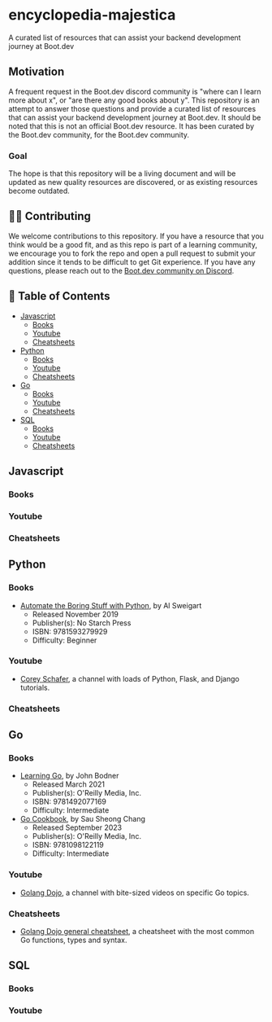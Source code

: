 # encyclopedia-majestica
A curated list of resources that can assist your backend development journey at Boot.dev

## Motivation

A frequent request in the Boot.dev discord community is "where can I learn more about x", or "are there any good books about y".
This repository is an attempt to answer those questions and provide a curated list of resources that can assist your backend development journey at Boot.dev.
It should be noted that this is not an official Boot.dev resource. It has been curated by the Boot.dev community, for the Boot.dev community.

### Goal
The hope is that this repository will be a living document and will be updated as new quality resources are discovered, or as existing resources become outdated.

## 🤘🏻 Contributing

We welcome contributions to this repository. If you have a resource that you think would be a good fit, and as this repo is part of a learning community, we encourage you to fork the repo and open a pull request to submit your addition since it tends to be difficult to get Git experience. If you have any questions, please reach out to the [Boot.dev community on Discord](https://discord.gg/EEkFwbv).


## :book: Table of Contents

- [Javascript](#javascript)
  - [Books](#books)
  - [Youtube](#youtube)
  - [Cheatsheets](#cheatsheets)
- [Python](#python)
  - [Books](#books-1)
  - [Youtube](#youtube-1)
  - [Cheatsheets](#cheatsheets-1)
- [Go](#go)
  - [Books](#books-2)
  - [Youtube](#youtube-2)
  - [Cheatsheets](#cheatsheets-2)
- [SQL](#sql)
    - [Books](#books-3)
    - [Youtube](#youtube-3)
    - [Cheatsheets](#cheatsheets-3)

## Javascript
### Books
### Youtube
### Cheatsheets
## Python
### Books
- [Automate the Boring Stuff with Python](https://nostarch.com/automatestuff2), by Al Sweigart
  - Released November 2019
  - Publisher(s): No Starch Press
  - ISBN: 9781593279929
  - Difficulty: Beginner
### Youtube
- [Corey Schafer](https://www.youtube.com/c/Coreyms), a channel with loads of Python, Flask, and Django tutorials.
### Cheatsheets
## Go
### Books
- [Learning Go](https://www.oreilly.com/library/view/learning-go/9781492077206/), by John Bodner
  - Released March 2021
  - Publisher(s): O'Reilly Media, Inc.
  - ISBN: 9781492077169
  - Difficulty: Intermediate
- [Go Cookbook](https://www.oreilly.com/library/view/go-cookbook/9781098122102/), by Sau Sheong Chang
  - Released September 2023
  - Publisher(s): O'Reilly Media, Inc.
  - ISBN: 9781098122119
  - Difficulty: Intermediate
### Youtube
- [Golang Dojo](https://www.youtube.com/c/GolangDojo), a channel with bite-sized videos on specific Go topics.
### Cheatsheets
- [Golang Dojo general cheatsheet](https://github.com/thegolangdojo/cheatsheet/blob/main/cheatsheet.pdf), a cheatsheet with the most common Go functions, types and syntax.
## SQL
### Books
### Youtube
